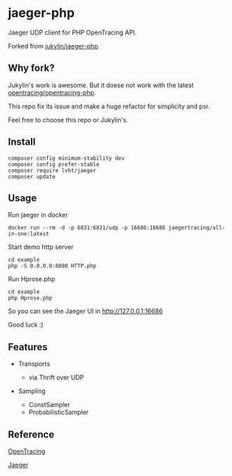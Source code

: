 # jaeger-php

Jaeger UDP client for PHP OpenTracing API.

Forked from [jukylin/jaeger-php](https://github.com/jukylin/jaeger-php).

## Why fork?

Jukylin's work is awesome. But it doese not work with the latest [opentracing/opentracing-php](https://github.com/opentracing/opentracing-php).

This repo fix its issue and make a huge refactor for simplicity and psr.

Feel free to choose this repo or Jukylin's.

## Install

```
composer config minimum-stability dev
composer config prefer-stable
composer require lvht/jaeger
composer update
```

## Usage

Run jaeger in docker

```
docker run --rm -d -p 6831:6831/udp -p 16686:16686 jaegertracing/all-in-one:latest
```

Start demo http server

```
cd example
php -S 0.0.0.0:8080 HTTP.php
```

Run Hprose.php

```
cd example
php Hprose.php
```

So you can see the Jaeger UI in http://127.0.0.1:16686

Good luck :)

## Features

- Transports
    - via Thrift over UDP

- Sampling
    - ConstSampler
    - ProbabilisticSampler

## Reference

[OpenTracing](http://opentracing.io/)

[Jaeger](https://uber.github.io/jaeger/)
